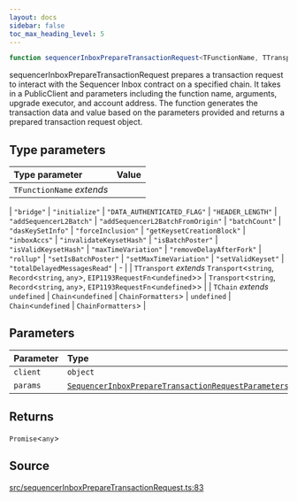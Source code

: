 ```yaml
---
layout: docs
sidebar: false
toc_max_heading_level: 5
---
```


```ts
function sequencerInboxPrepareTransactionRequest<TFunctionName, TTransport, TChain>(client: object, params: SequencerInboxPrepareTransactionRequestParameters<TFunctionName>): Promise<any>
```

sequencerInboxPrepareTransactionRequest prepares a transaction request to
interact with the Sequencer Inbox contract on a specified chain. It takes in
a PublicClient and parameters including the function name, arguments, upgrade
executor, and account address. The function generates the transaction data
and value based on the parameters provided and returns a prepared transaction
request object.

## Type parameters

| Type parameter | Value |
| :------ | :------ |
| `TFunctionName` *extends* 
  \| `"bridge"`
  \| `"initialize"`
  \| `"DATA_AUTHENTICATED_FLAG"`
  \| `"HEADER_LENGTH"`
  \| `"addSequencerL2Batch"`
  \| `"addSequencerL2BatchFromOrigin"`
  \| `"batchCount"`
  \| `"dasKeySetInfo"`
  \| `"forceInclusion"`
  \| `"getKeysetCreationBlock"`
  \| `"inboxAccs"`
  \| `"invalidateKeysetHash"`
  \| `"isBatchPoster"`
  \| `"isValidKeysetHash"`
  \| `"maxTimeVariation"`
  \| `"removeDelayAfterFork"`
  \| `"rollup"`
  \| `"setIsBatchPoster"`
  \| `"setMaxTimeVariation"`
  \| `"setValidKeyset"`
  \| `"totalDelayedMessagesRead"` | - |
| `TTransport` *extends* `Transport`\<`string`, `Record`\<`string`, `any`\>, `EIP1193RequestFn`\<`undefined`\>\> | `Transport`\<`string`, `Record`\<`string`, `any`\>, `EIP1193RequestFn`\<`undefined`\>\> |
| `TChain` *extends* `undefined` \| `Chain`\<`undefined` \| `ChainFormatters`\> | `undefined` \| `Chain`\<`undefined` \| `ChainFormatters`\> |

## Parameters

| Parameter | Type |
| :------ | :------ |
| `client` | `object` |
| `params` | [`SequencerInboxPrepareTransactionRequestParameters`](../type-aliases/SequencerInboxPrepareTransactionRequestParameters.md)\<`TFunctionName`\> |

## Returns

`Promise`\<`any`\>

## Source

[src/sequencerInboxPrepareTransactionRequest.ts:83](https://github.com/OffchainLabs/arbitrum-orbit-sdk/blob/9d5595a042e42f7d6b9af10a84816c98ea30f330/src/sequencerInboxPrepareTransactionRequest.ts#L83)
